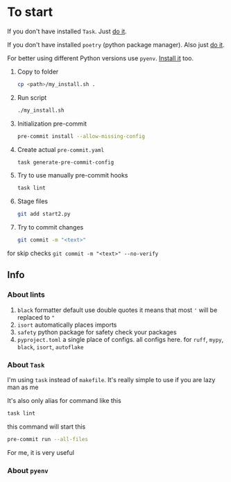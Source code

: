 # To start

If you don't have installed `Task`. Just [do it](https://taskfile.dev/ru-RU/installation/).

If you don't have installed `poetry` (python package manager). Also just [do it](https://python-poetry.org/docs/#installation).

For better using different Python versions use `pyenv`. [Install it](https://github.com/pyenv/pyenv#installation) too.

1. Copy to folder

    ```sh
    cp <path>/my_install.sh .
    ```

2. Run script

    ```sh
    ./my_install.sh
    ```

3. Initialization pre-commit

    ```sh
    pre-commit install --allow-missing-config
    ```

4. Create actual `pre-commit.yaml`

    ```sh
    task generate-pre-commit-config
    ```

5. Try to use manually pre-commit hooks

    ```sh
    task lint
    ```

6. Stage files

    ```sh
    git add start2.py
    ```

7. Try to commit changes

    ```sh
    git commit -m "<text>"
    ```

for skip checks `git commit -m "<text>" --no-verify`

## Info

### About lints

1. `black` formatter default use double quotes it means that most `'` will be replaced to `"`
2. `isort` automatically places imports
3. `safety` python package for safety check your packages
4. `pyproject.toml` a single place of configs. all configs here. for `ruff`, `mypy`, `black`, `isort`, `autoflake`

### About `Task`

I'm using `task` instead of `makefile`. It's really simple to use if you are lazy man as me

It's also only alias for command like this

```sh
task lint
```

this command will start this

```sh
pre-commit run --all-files
```

For me, it is very useful

### About `pyenv`


